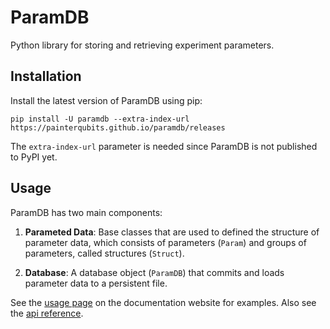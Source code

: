 # ParamDB

<!-- start intro -->

Python library for storing and retrieving experiment parameters.

<!-- end intro -->

## Installation

<!-- start installation -->

Install the latest version of ParamDB using pip:

```
pip install -U paramdb --extra-index-url https://painterqubits.github.io/paramdb/releases
```

The `extra-index-url` parameter is needed since ParamDB is not published to PyPI yet.

<!-- end installation -->

## Usage

<!-- start usage -->

ParamDB has two main components:

1. **Parameted Data**: Base classes that are used to defined the structure of parameter
   data, which consists of parameters (`Param`) and groups of parameters, called
   structures (`Struct`).

2. **Database**: A database object (`ParamDB`) that commits and loads parameter data to
   a persistent file.

<!-- end usage -->

See the [usage page](https://painterqubits.github.io/qpuview/usage) on the documentation
website for examples. Also see the
[api reference](https://painterqubits.github.io/qpuview/api-reference).
